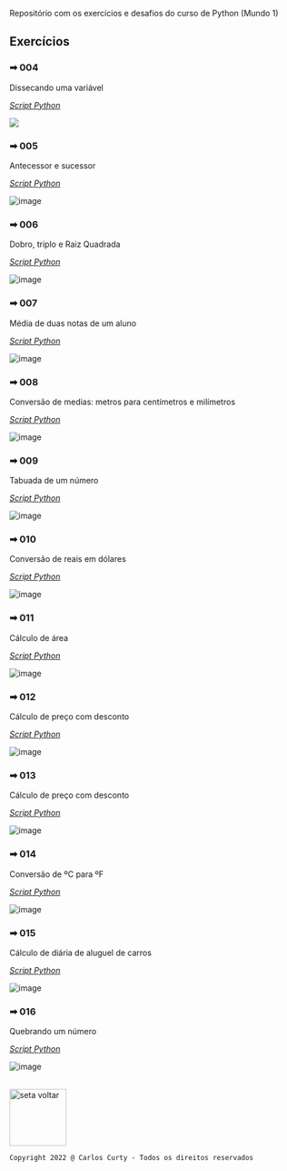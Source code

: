 <!--# Curso de Python [![image](https://user-images.githubusercontent.com/68711113/165764028-9d60f899-2323-439a-bc27-e492e6978bf3.png)](https://www.cursoemvideo.com/)-->

Repositório com os exercícios e desafios do curso de Python (Mundo 1)

## Exercícios

### ➡ 004
Dissecando uma variável

*<a href="https://github.com/carloscurty/CursoemVideo-Python-Mundo1/blob/master/ex004.py">Script Python</a>*

<p><img src="https://user-images.githubusercontent.com/68711113/165763293-30fa2483-5dfb-4d0b-934a-e5beccbc16c5.png"></p>

### ➡ 005
Antecessor e sucessor

*<a href="https://github.com/carloscurty/CursoemVideo-Python-Mundo1/blob/master/ex005.py">Script Python</a>*

![image](https://user-images.githubusercontent.com/68711113/165765664-cfb1d42f-6bdd-4dc7-9bfb-43b6a1ee5e41.png)

### ➡ 006
Dobro, triplo e Raiz Quadrada 

*<a href="https://github.com/carloscurty/CursoemVideo-Python-Mundo1/blob/master/ex006.py">Script Python</a>*

![image](https://user-images.githubusercontent.com/68711113/165766378-1ceb8ab2-eabd-40ca-a15d-3cf60e612c36.png)

### ➡ 007
Média de duas notas de um aluno 

*<a href="https://github.com/carloscurty/CursoemVideo-Python-Mundo1/blob/master/ex007.py">Script Python</a>*

![image](https://user-images.githubusercontent.com/68711113/165958370-e9c76eff-d19e-49c0-8c0e-8a1b67d795d2.png)

### ➡ 008
Conversão de medias: metros para centímetros e milímetros

*<a href="https://github.com/carloscurty/CursoemVideo-Python-Mundo1/blob/master/ex008.py">Script Python</a>*

![image](https://user-images.githubusercontent.com/68711113/165958496-f97ddf14-2feb-4e28-908e-0bffd1117283.png)

### ➡ 009
Tabuada de um número

*<a href="https://github.com/carloscurty/CursoemVideo-Python-Mundo1/blob/master/ex009.py">Script Python</a>*

![image](https://user-images.githubusercontent.com/68711113/165959193-6ebb5a2c-c086-45ef-bc48-f6ea81285b28.png)

### ➡ 010
Conversão de reais em dólares

*<a href="https://github.com/carloscurty/CursoemVideo-Python-Mundo1/blob/master/ex010.py">Script Python</a>*

![image](https://user-images.githubusercontent.com/68711113/166233729-5befdaeb-3c22-4568-b0e8-392ea52ec424.png)

### ➡ 011
Cálculo de área

*<a href="https://github.com/carloscurty/CursoemVideo-Python-Mundo1/blob/master/ex011.py">Script Python</a>*

![image](https://user-images.githubusercontent.com/68711113/166234735-5963cd08-72b6-418c-ad69-6f177dbb64ed.png)

### ➡ 012
Cálculo de preço com desconto

*<a href="https://github.com/carloscurty/CursoemVideo-Python-Mundo1/blob/master/ex012.py">Script Python</a>*

![image](https://user-images.githubusercontent.com/68711113/166235329-3b7d175e-1320-4d27-8c26-7bac4d2ba14f.png)

### ➡ 013
Cálculo de preço com desconto

*<a href="https://github.com/carloscurty/CursoemVideo-Python-Mundo1/blob/master/ex013.py">Script Python</a>*

![image](https://user-images.githubusercontent.com/68711113/166235839-0064596c-2341-4e67-8aba-143467d71aa0.png)

### ➡ 014
Conversão de ºC para ºF

*<a href="https://github.com/carloscurty/CursoemVideo-Python-Mundo1/blob/master/ex014.py">Script Python</a>*

![image](https://user-images.githubusercontent.com/68711113/166237126-7c106170-33f8-4a69-af61-dc2e9f91bf2a.png)

### ➡ 015
Cálculo de diária de aluguel de carros

*<a href="https://github.com/carloscurty/CursoemVideo-Python-Mundo1/blob/master/ex015.py">Script Python</a>*

![image](https://user-images.githubusercontent.com/68711113/166240251-b6cc4972-ab18-4f3c-b979-817f7708a7db.png)

### ➡ 016
Quebrando um número

*<a href="https://github.com/carloscurty/CursoemVideo-Python-Mundo1/blob/master/ex016.py">Script Python</a>*

![image](https://user-images.githubusercontent.com/68711113/167225067-3eab2881-5412-4a42-9b3d-d6185793d6bc.png)


<br>
<a href="https://carloscurty.github.io"><img src="https://user-images.githubusercontent.com/68711113/165831130-798ed958-d7d9-48ec-a6b5-1e0f19f92dff.png" alt="seta voltar" width="100"/></a>


~~~
Copyright 2022 @ Carlos Curty - Todos os direitos reservados
~~~
